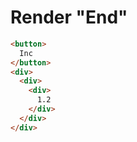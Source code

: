 # Render "End"
```html
<button>
  Inc
</button>
<div>
  <div>
    <div>
      1.2
    </div>
  </div>
</div>
```